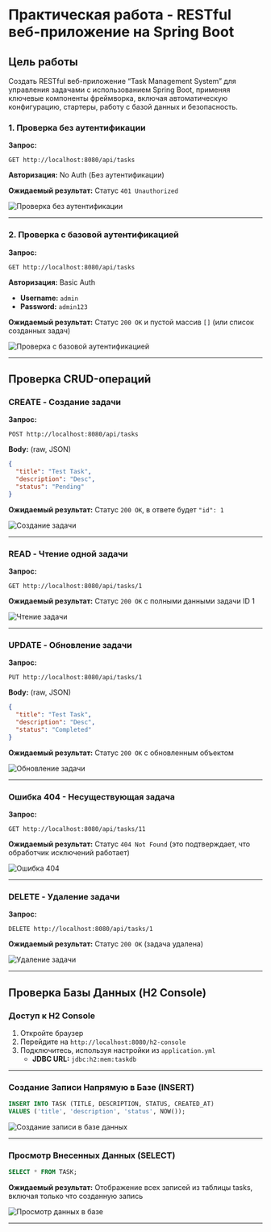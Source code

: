 # Практическая работа - RESTful веб-приложение на Spring Boot

## Цель работы
Создать RESTful веб-приложение “Task Management System” для управления задачами с использованием Spring Boot, применяя ключевые компоненты фреймворка, включая автоматическую конфигурацию, стартеры,
работу с базой данных и безопасность.


### 1. Проверка без аутентификации

**Запрос:**
```
GET http://localhost:8080/api/tasks
```

**Авторизация:** No Auth (Без аутентификации)

**Ожидаемый результат:** Статус `401 Unauthorized`

![Проверка без аутентификации](https://github.com/user-attachments/assets/53043e42-653e-4d20-be6b-858e032a386d)

---

### 2. Проверка с базовой аутентификацией

**Запрос:**
```
GET http://localhost:8080/api/tasks
```

**Авторизация:** Basic Auth
- **Username:** `admin`
- **Password:** `admin123`

**Ожидаемый результат:** Статус `200 OK` и пустой массив `[]` (или список созданных задач)

![Проверка с базовой аутентификацией](https://github.com/user-attachments/assets/2197243d-789e-478c-90c6-561cc046800c)

---

## Проверка CRUD-операций

### CREATE - Создание задачи

**Запрос:**
```
POST http://localhost:8080/api/tasks
```

**Body:** (raw, JSON)
```json
{
  "title": "Test Task",
  "description": "Desc",
  "status": "Pending"
}
```

**Ожидаемый результат:** Статус `200 OK`, в ответе будет `"id": 1`

![Создание задачи](https://github.com/user-attachments/assets/e0a64736-d721-4391-b928-4a47418535fc)

---

### READ - Чтение одной задачи

**Запрос:**
```
GET http://localhost:8080/api/tasks/1
```

**Ожидаемый результат:** Статус `200 OK` с полными данными задачи ID 1

![Чтение задачи](https://github.com/user-attachments/assets/d036e35e-9ab8-40e8-80c7-5480396a40f0)

---

### UPDATE - Обновление задачи

**Запрос:**
```
PUT http://localhost:8080/api/tasks/1
```

**Body:** (raw, JSON)
```json
{
  "title": "Test Task",
  "description": "Desc",
  "status": "Completed"
}
```

**Ожидаемый результат:** Статус `200 OK` с обновленным объектом

![Обновление задачи](https://github.com/user-attachments/assets/e83179b3-2f00-4579-a5a9-05da4f419876)

---

### Ошибка 404 - Несуществующая задача

**Запрос:**
```
GET http://localhost:8080/api/tasks/11
```

**Ожидаемый результат:** Статус `404 Not Found` (это подтверждает, что обработчик исключений работает)

![Ошибка 404](https://github.com/user-attachments/assets/510687da-81fc-4a3e-adfe-26c227a0bee2)

---

### DELETE - Удаление задачи

**Запрос:**
```
DELETE http://localhost:8080/api/tasks/1
```

**Ожидаемый результат:** Статус `200 OK` (задача удалена)

![Удаление задачи](https://github.com/user-attachments/assets/97623952-268c-40d2-9bb5-6e22cb4c2435)

---

## Проверка Базы Данных (H2 Console)

### Доступ к H2 Console

1. Откройте браузер
2. Перейдите на `http://localhost:8080/h2-console`
3. Подключитесь, используя настройки из `application.yml`
   - **JDBC URL:** `jdbc:h2:mem:taskdb`

---

### Создание Записи Напрямую в Базе (INSERT)

```sql
INSERT INTO TASK (TITLE, DESCRIPTION, STATUS, CREATED_AT)
VALUES ('title', 'description', 'status', NOW());
```

![Создание записи в базе данных](https://github.com/user-attachments/assets/f6ea798a-4f9c-4bb2-8614-22a3383c6c44)

---

### Просмотр Внесенных Данных (SELECT)

```sql
SELECT * FROM TASK;
```

**Ожидаемый результат:** Отображение всех записей из таблицы tasks, включая только что созданную запись

![Просмотр данных в базе](https://github.com/user-attachments/assets/e36ce91e-d01d-4217-aac5-d807baa969b2)

---
